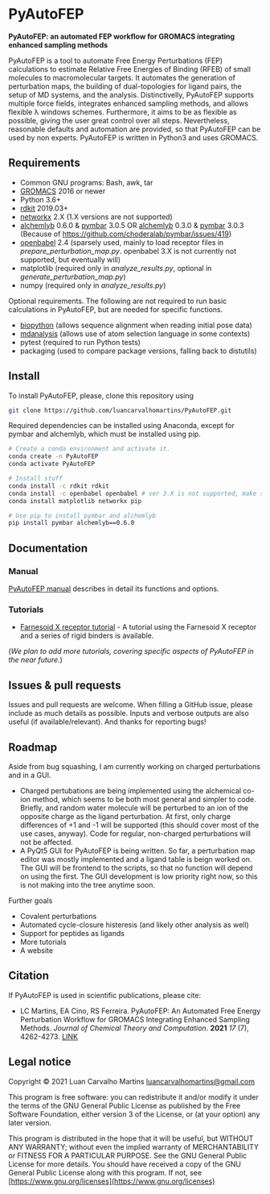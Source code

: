 # PyAutoFEP
**PyAutoFEP: an automated FEP workflow for GROMACS integrating enhanced sampling methods**

PyAutoFEP is a tool to automate Free Energy Perturbations (FEP) calculations to estimate Relative Free Energies of Binding (RFEB) of small molecules to 
macromolecular targets. It automates the generation of perturbation maps, the building of dual-topologies for ligand pairs, the setup of MD systems, and 
the analysis. Distinctivelly, PyAutoFEP supports multiple force fields, integrates enhanced sampling methods, and allows flexible λ windows schemes. 
Furthermore, it aims to be as flexible as possible, giving the user great control over all steps. Nevertheless, reasonable defaults and automation are 
provided, so that PyAutoFEP can be used by non experts. PyAutoFEP is written in Python3 and uses GROMACS.

## Requirements
- Common GNU programs: Bash, awk, tar
- [GROMACS](https://www.gromacs.org/) 2016 or newer
- Python 3.6+
- [rdkit](https://www.rdkit.org/) 2019.03+
- [networkx](https://networkx.org) 2.X (1.X versions are not supported)
- [alchemlyb](https://github.com/alchemistry/alchemlyb) 0.6.0 & [pymbar](https://github.com/choderalab/pymbar) 3.0.5 OR [alchemlyb](https://github.com/alchemistry/alchemlyb) 0.3.0 & [pymbar](https://github.com/choderalab/pymbar) 3.0.3 (Because of https://github.com/choderalab/pymbar/issues/419)
- [openbabel](http://openbabel.org/wiki/Main_Page) 2.4 (sparsely used, mainly to load receptor files in *prepare_perturbation_map.py*. openbabel 3.X is not currently not supported, but eventually will)
- matplotlib (required only in *analyze_results.py*, optional in *generate_perturbation_map.py*)
- numpy (required only in *analyze_results.py*)

Optional requirements. The following are not required to run basic calculations in PyAutoFEP, but are needed for specific functions.

- [biopython](https://biopython.org/) (allows sequence alignment when reading initial pose data)
- [mdanalysis](https://www.mdanalysis.org/) (allows use of atom selection language in some contexts)
- pytest (required to run Python tests)
- packaging (used to compare package versions, falling back to distutils)

## Install
To install PyAutoFEP, please, clone this repository using

```bash
git clone https://github.com/luancarvalhomartins/PyAutoFEP.git 
```

Required dependencies can be installed using Anaconda, except for pymbar and alchemlyb, which must be installed using pip.

```bash
# Create a conda environment and activate it.
conda create -n PyAutoFEP
conda activate PyAutoFEP

# Install stuff
conda install -c rdkit rdkit
conda install -c openbabel openbabel # ver 3.X is not supported, make sure to install 2.4.X ver
conda install matplotlib networkx pip

# Use pip to install pymbar and alchemlyb
pip install pymbar alchemlyb==0.6.0
```

## Documentation
### Manual
[PyAutoFEP manual](https://github.com/luancarvalhomartins/PyAutoFEP/blob/master/docs/Manual.pdf) describes in detail its functions and options.

### Tutorials
- [Farnesoid X receptor tutorial](https://github.com/luancarvalhomartins/PyAutoFEP/tree/master/docs/tutorial01) - A tutorial using the Farnesoid X receptor and a series of rigid binders is available.
 
(_We plan to add more tutorials, covering specific aspects of PyAutoFEP in the near future._)

## Issues & pull requests
Issues and pull requests are welcome. When filling a GitHub issue, please include as much details as possible. Inputs and verbose outputs are also useful (if available/relevant). And thanks for reporting bugs!

## Roadmap
Aside from bug squashing, I am currently working on charged perturbations and in a GUI.

- Charged pertubations are being implemented using the alchemical co-ion method, which seems to be both most general and simpler to code. Briefly, and random water molecule will be perturbed to an ion of the opposite charge as the ligand perturbation. At first, only charge differences of +1 and -1 will be supported (this should cover most of the use cases, anyway). Code for regular, non-charged perturbations will not be affected.
- A PyQt5 GUI for PyAutoFEP is being written. So far, a perturbation map editor was mostly implemented and a ligand table is beign worked on. The GUI will be frontend to the scripts, so that no function will depend on using the first. The GUI development is low priority right now, so this is not making into the tree anytime soon.

Further goals
- Covalent perturbations
- Automated cycle-closure histeresis (and likely other analysis as well)
- Support for peptides as ligands
- More tutorials
- A website

## Citation
If PyAutoFEP is used in scientific publications, please cite:

* LC Martins, EA Cino, RS Ferreira. PyAutoFEP: An Automated Free Energy Perturbation Workflow for GROMACS Integrating Enhanced Sampling Methods. _Journal of Chemical Theory and Computation_. **2021** _17_ (7), 4262-4273. [LINK](https://pubs.acs.org/doi/10.1021/acs.jctc.1c00194)

## Legal notice
Copyright © 2021  Luan Carvalho Martins <luancarvalhomartins@gmail.com>

This program is free software: you can redistribute it and/or modify it under the terms of the GNU General Public License as published by the Free Software Foundation, either version 3 of the License, or (at your option) any later version.

This program is distributed in the hope that it will be useful, but WITHOUT ANY WARRANTY; without even the implied warranty of MERCHANTABILITY or FITNESS FOR A PARTICULAR PURPOSE.  See the GNU General Public License for more details. You should have received a copy of the GNU General Public License along with this program.  If not, see [https://www.gnu.org/licenses](https://www.gnu.org/licenses)
